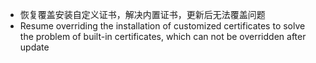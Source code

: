 - 恢复覆盖安装自定义证书，解决内置证书，更新后无法覆盖问题
- Resume overriding the installation of customized certificates to solve the problem of built-in certificates, which can not be overridden after update